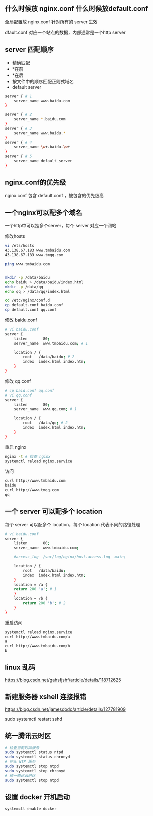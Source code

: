 ## 什么时候放 nginx.conf 什么时候放default.conf

全局配置放 nginx.conf 针对所有的 server 生效

dfault.conf 对应一个站点的数据，内部通常是一个http server

## server 匹配顺序

- 精确匹配
- *在前
- *在后
- 按文件中的顺序匹配正则式域名
- default server

```bash
server { # 1
	server_name www.baidu.com
}

server { # 2
	server_name *.baidu.com
}
server { # 3
	server_name www.baidu.*
}
server { # 4
	server_name \w+.baidu.\w+
}
server { # 5
	server_name default_server
}
```



## nginx.conf的优先级

nginx.conf 包含 default.conf ，被包含的优先级高

## 一个nginx可以配多个域名

一个http中可以挂多个server，每个 server 对应一个网站

修改hosts 

```bash
vi /ets/hosts
43.138.67.183 www.tmbaidu.com
43.138.67.183 www.tmqq.com

ping www.tmbaidu.com


mkdir -p /data/baidu
echo baidu > /data/baidu/index.html
mkdir -p /data/qq
echo qq > /data/qq/index.html

cd /etc/nginx/conf.d
cp default.conf baidu.conf
cp default.conf qq.conf

```

修改 baidu.conf

```bash
# vi baidu.conf
server {
    listen       80;
    server_name  www.tmbaidu.com; # 1

    location / {
        root   /data/baidu; # 2
        index  index.html index.htm;
    }
}
```

修改 qq.conf

```bash
# cp baid.conf qq.conf
# vi qq.conf
server {
    listen       80;
    server_name  www.qq.com; # 1

    location / {
        root   /data/qq; # 2
        index  index.html index.htm;
    }
}
```

重启 nginx

```bash
nginx -t # 检查 nginx
systemctl reload nginx.service
```

访问

```bash
curl http://www.tmbaidu.com
baidu
curl http://www.tmqq.com
qq
```

## 一个 server 可以配多个 location

每个 server 可以配多个 location，每个 location 代表不同的路径处理

```bash
# vi baidu.conf
server {
    listen       80;
    server_name  www.tmbaidu.com;

    #access_log  /var/log/nginx/host.access.log  main;

    location / {
        root   /data/baidu;
        index  index.html index.htm;
    }
    location = /a {
	return 200 'a'; # 1
    }
    location = /b {
        return 200 'b'; # 2
    }
}
```

重启访问

```bash
systemctl reload nginx.service
curl http://www.tmbaidu.com/a
a
curl http://www.tmbaidu.com/b
b
```



## linux 乱码

https://blog.csdn.net/gahsfjshf/article/details/118712625

## 新建服务器 xshell 连接报错

https://blog.csdn.net/jamesdodo/article/details/127781909

sudo systemctl restart sshd





## 统一腾讯云时区

```bash
# 检查当前时间服务
sudo systemctl status ntpd
sudo systemctl status chronyd
# 停止 NTP 服务
sudo systemctl stop ntpd
sudo systemctl stop chronyd
# 统一腾讯云时区
sudo systemctl stop ntpd
```

## 设置 docker 开机启动

```bash
systemctl enable docker
```






